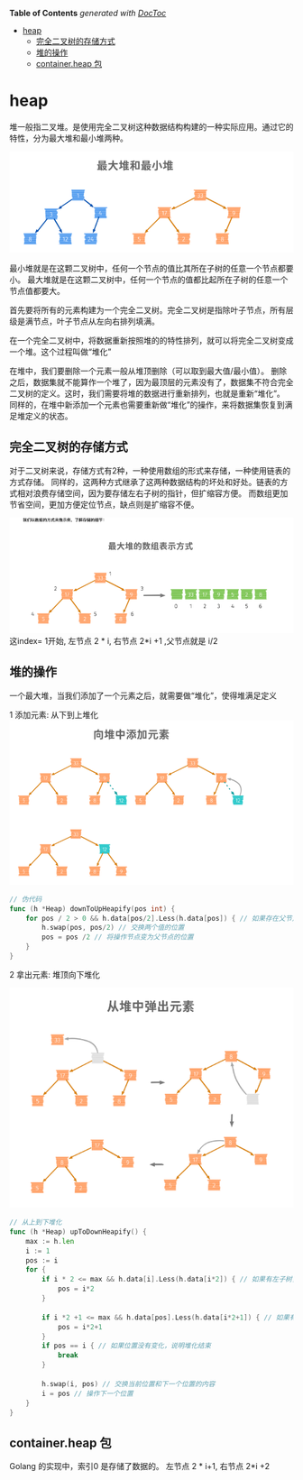 <!-- START doctoc generated TOC please keep comment here to allow auto update -->
<!-- DON'T EDIT THIS SECTION, INSTEAD RE-RUN doctoc TO UPDATE -->
**Table of Contents**  *generated with [DocToc](https://github.com/thlorenz/doctoc)*

- [heap](#heap)
  - [完全二叉树的存储方式](#%E5%AE%8C%E5%85%A8%E4%BA%8C%E5%8F%89%E6%A0%91%E7%9A%84%E5%AD%98%E5%82%A8%E6%96%B9%E5%BC%8F)
  - [堆的操作](#%E5%A0%86%E7%9A%84%E6%93%8D%E4%BD%9C)
  - [container.heap 包](#containerheap-%E5%8C%85)

<!-- END doctoc generated TOC please keep comment here to allow auto update -->

# heap

堆一般指二叉堆。是使用完全二叉树这种数据结构构建的一种实际应用。通过它的特性，分为最大堆和最小堆两种。

![](.heap_images/heap_max_and_min.png)

最小堆就是在这颗二叉树中，任何一个节点的值比其所在子树的任意一个节点都要小。
最大堆就是在这颗二叉树中，任何一个节点的值都比起所在子树的任意一个节点值都要大。


首先要将所有的元素构建为一个完全二叉树。完全二叉树是指除叶子节点，所有层级是满节点，叶子节点从左向右排列填满。

在一个完全二叉树中，将数据重新按照堆的的特性排列，就可以将完全二叉树变成一个堆。这个过程叫做“堆化”

在堆中，我们要删除一个元素一般从堆顶删除（可以取到最大值/最小值）。
删除之后，数据集就不能算作一个堆了，因为最顶层的元素没有了，数据集不符合完全二叉树的定义。这时，我们需要将堆的数据进行重新排列，也就是重新“堆化”。
同样的，在堆中新添加一个元素也需要重新做“堆化”的操作，来将数据集恢复到满足堆定义的状态。


## 完全二叉树的存储方式


对于二叉树来说，存储方式有2种，一种使用数组的形式来存储，一种使用链表的方式存储。
同样的，这两种方式继承了这两种数据结构的坏处和好处。链表的方式相对浪费存储空间，因为要存储左右子树的指针，但扩缩容方便。
而数组更加节省空间，更加方便定位节点，缺点则是扩缩容不便。

![](.heap_images/full_x_tree.png)
这index= 1开始, 左节点 2 * i, 右节点 2*i +1 ,父节点就是 i/2




## 堆的操作

一个最大堆，当我们添加了一个元素之后，就需要做“堆化”，使得堆满足定义

1 添加元素: 从下到上堆化
![](.heap_images/heap_push.png)

```go
// 伪代码 
func (h *Heap) downToUpHeapify(pos int) {
    for pos / 2 > 0 && h.data[pos/2].Less(h.data[pos]) { // 如果存在父节点 & 值大于父节点
        h.swap(pos, pos/2) // 交换两个值的位置
        pos = pos /2 // 将操作节点变为父节点的位置
    }
}
```

2 拿出元素: 堆顶向下堆化

![](.heap_images/heap_pop.png)
```go
// 从上到下堆化
func (h *Heap) upToDownHeapify() {
    max := h.len
    i := 1
    pos := i
    for {
        if i * 2 <= max && h.data[i].Less(h.data[i*2]) { // 如果有左子树，且自己小于左子树
            pos = i*2 
        }

        if i *2 +1 <= max && h.data[pos].Less(h.data[i*2+1]) { // 如果有右子树，且自己小于右子树
            pos = i*2+1
        }
        if pos == i { // 如果位置没有变化，说明堆化结束
            break
        }

        h.swap(i, pos) // 交换当前位置和下一个位置的内容
        i = pos // 操作下一个位置
    }
}

```


## container.heap 包
Golang 的实现中，索引0 是存储了数据的。 左节点 2 * i+1, 右节点 2*i +2

